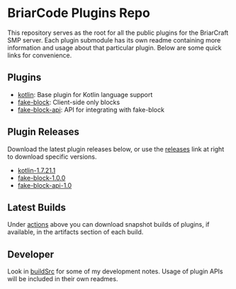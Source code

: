 # BriarCode Plugins Repo
This repository serves as the root for all the public plugins for the BriarCraft SMP server. Each plugin submodule has
its own readme containing more information and usage about that particular plugin. Below are some quick links for
convenience.

## Plugins
* [kotlin](../../tree/main/kotlin): Base plugin for Kotlin language support
* [fake-block](../../tree/main/fake-block): Client-side only blocks
* [fake-block-api](../../tree/main/fake-block-api): API for integrating with fake-block

## Plugin Releases
Download the latest plugin releases below, or use the [releases](../../releases) link at right to download specific versions.
* [kotlin-1.7.21.1](../../releases/download/kotlin-1.7.21.1/kotlin-1.7.21.1.jar)
* [fake-block-1.0.0](../../releases/download/fake-block-1.0.0/fake-block-1.0.0.jar)
* [fake-block-api-1.0](../../releases/download/fake-block-1.0.0/fake-block-api-1.0.jar)

## Latest Builds
Under [actions](../../actions) above you can download snapshot builds of plugins, if available, in the artifacts section of each build.

## Developer
Look in [buildSrc](../../tree/main/buildSrc) for some of my development notes. Usage of plugin APIs will be included in their own readmes.
